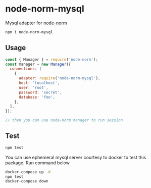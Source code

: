 # node-norm-mysql

Mysql adapter for [node-norm](https://github.com/xinix-technology/node-norm)

```sh
npm i node-norm-mysql
```

## Usage

```js
const { Manager } = require('node-norm');
const manager = new Manager({
  connections: [
    {
      adapter: require('node-norm-mysql'),
      host: 'localhost',
      user: 'root',
      password: 'secret',
      database: 'foo',
    },
  ],
});

// then you can use node-norm manager to run session
```

## Test

```sh
npm test
```

You can use ephemeral mysql server courtesy to docker to test this package. Run command below

```sh
docker-compose up -d
npm test
docker-compose down
```
